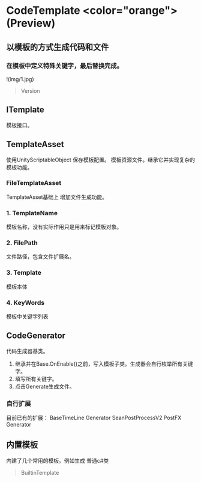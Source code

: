 ﻿# CodeTemplate <color="orange">(Preview)</color>
## 以模板的方式生成代码和文件
### 在模板中定义特殊关键字，最后替换完成。 
!(img/1.jpg)

>Version

## ITemplate 

模板接口。

## TemplateAsset

使用UnityScriptableObject 保存模板配置。
模板资源文件。继承它并实现复杂的模板功能。

### FileTemplateAsset

TemplateAsset基础上 增加文件生成功能。

### 1.	TemplateName 

模板名称，没有实际作用只是用来标记模板对象。

### 2.	FilePath 

文件路径，包含文件扩展名。

### 3.	Template 

模板本体

### 4.	KeyWords 

模板中关键字列表

## CodeGenerator 

代码生成器基类。
1.	继承并在Base.OnEnable()之前，写入模板子类。生成器会自行枚举所有关键字。
2.	填写所有关键字。
3.	点击Generate生成文件。

### 自行扩展 

目前已有的扩展：
BaseTimeLine Generator
SeanPostProcessV2 PostFX Generator

## 内置模板

内建了几个常用的模板。例如生成 普通c#类 

>BuiltinTemplate